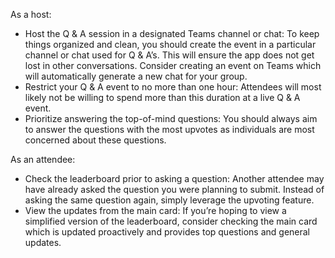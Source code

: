 As a host:

- Host the Q & A session in a designated Teams channel or chat: To keep things organized and clean, you should create the event in a particular channel or chat used for Q & A’s. This will ensure the app does not get lost in other conversations. Consider creating an event on Teams which will automatically generate a new chat for your group.
- Restrict your Q & A event to no more than one hour: Attendees will most likely not be willing to spend more than this duration at a live Q & A event.
- Prioritize answering the top-of-mind questions: You should always aim to answer the questions with the most upvotes as individuals are most concerned about these questions.

As an attendee:

- Check the leaderboard prior to asking a question: Another attendee may have already asked the question you were planning to submit. Instead of asking the same question again, simply leverage the upvoting feature.
- View the updates from the main card: If you’re hoping to view a simplified version of the leaderboard, consider checking the main card which is updated proactively and provides top questions and general updates.
